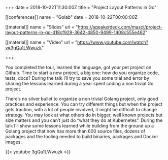 +++
date = 2018-10-22T11:30:00Z
title = "Project Layout Patterns in Go"


[[conferences]]
name = "Golab"
date = 2018-10-22T00:00:00Z

[[material]]
name = "Slides"
url  = "https://speakerdeck.com/masci/project-layout-patterns-in-go-d18cf929-3642-4850-9499-1408c555e462"

[[material]]
name = "Video"
url  = "https://www.youtube.com/watch?v=3gQa1LWwuzk"

+++

You completed the tour, learned the language, got your pet project on Github.
Time to start a new project, a big one: how do you organize code, tests, docs?
During the talk I’ll try to save you some trial and error by sharing the lessons
learned during a year spent coding a non trivial Go project.

There’s no silver bullet to organize a non trivial Golang project, only good
practices and experience. You can try different things but when the project gets
traction, with a lot of people involved, it might be difficult to change
strategy. You may look at what others do in bigger, well known projects but size
matters and you can’t just do “what they do at Kubernetes”.
During the talk I’ll show some lessons learned while building from the ground up
a Golang project that now has more than 600 source files, dozens of packages and
the tooling needed to build binaries, packages and Docker images.

{{< youtube 3gQa1LWwuzk >}}
